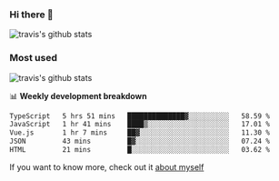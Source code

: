 ### Hi there 👋

<!--
**HondryTravis/HondryTravis** is a ✨ _special_ ✨ repository because its `README.md` (this file) appears on your GitHub profile.

Here are some ideas to get you started:

- 🔭 I’m currently working on ...
- 🌱 I’m currently learning ...
- 👯 I’m looking to collaborate on ...
- 🤔 I’m looking for help with ...
- 💬 Ask me about ...
- 📫 How to reach me: ...
- 😄 Pronouns: ...
- ⚡ Fun fact: ...
-->

![travis's github stats](https://github-readme-stats.vercel.app/api?username=HondryTravis&hide=stars)
### Most used
![travis's github stats](https://github-readme-stats.anuraghazra1.vercel.app/api/top-langs/?username=HondryTravis&layout=compact&hide_title=true)

📊 **Weekly development breakdown**

<!--START_SECTION:waka-->

```txt
TypeScript   5 hrs 51 mins   ██████████████▓░░░░░░░░░░   58.59 %
JavaScript   1 hr 41 mins    ████▒░░░░░░░░░░░░░░░░░░░░   17.01 %
Vue.js       1 hr 7 mins     ██▓░░░░░░░░░░░░░░░░░░░░░░   11.30 %
JSON         43 mins         █▓░░░░░░░░░░░░░░░░░░░░░░░   07.24 %
HTML         21 mins         █░░░░░░░░░░░░░░░░░░░░░░░░   03.62 %
```

<!--END_SECTION:waka-->

If you want to know more, check out it [about myself](https://hondrytravis.github.io/)
